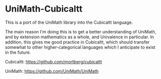 # UniMath-Cubicaltt
This is a port of the UniMath library into the Cubicaltt language.

The main reason I'm doing this is to get a better understanding of UniMath, and by extension mathematics as a whole, and Univalence in particular. In addition, this gives me good practice in Cubicaltt, which should transfer somewhat to other higher-categorical languages which I anticipate to exist in the future.

Cubicaltt:
https://github.com/mortberg/cubicaltt

UniMath:
https://github.com/UniMath/UniMath
